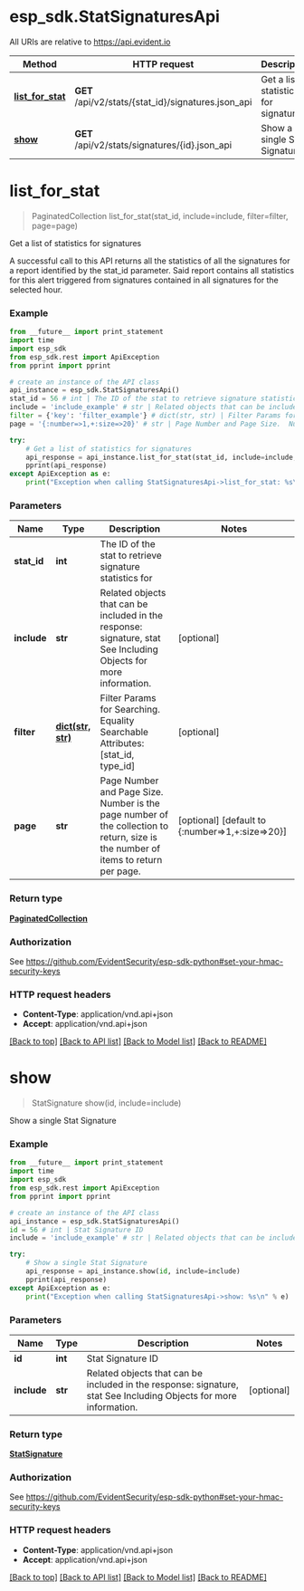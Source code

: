 # esp_sdk.StatSignaturesApi

All URIs are relative to https://api.evident.io

Method | HTTP request | Description
------------- | ------------- | -------------
[**list_for_stat**](StatSignaturesApi.md#list_for_stat) | **GET** /api/v2/stats/{stat_id}/signatures.json_api | Get a list of statistics for signatures
[**show**](StatSignaturesApi.md#show) | **GET** /api/v2/stats/signatures/{id}.json_api | Show a single Stat Signature


# **list_for_stat**
> PaginatedCollection list_for_stat(stat_id, include=include, filter=filter, page=page)

Get a list of statistics for signatures

A successful call to this API returns all the statistics of all the signatures for a report identified by the stat_id parameter. Said report contains all statistics for this alert triggered from signatures contained in all signatures for the selected hour.

### Example 
```python
from __future__ import print_statement
import time
import esp_sdk
from esp_sdk.rest import ApiException
from pprint import pprint

# create an instance of the API class
api_instance = esp_sdk.StatSignaturesApi()
stat_id = 56 # int | The ID of the stat to retrieve signature statistics for
include = 'include_example' # str | Related objects that can be included in the response:  signature, stat See Including Objects for more information. (optional)
filter = {'key': 'filter_example'} # dict(str, str) | Filter Params for Searching.  Equality Searchable Attributes: [stat_id, type_id]     (optional)
page = '{:number=>1,+:size=>20}' # str | Page Number and Page Size.  Number is the page number of the collection to return, size is the number of items to return per page. (optional) (default to {:number=>1,+:size=>20})

try: 
    # Get a list of statistics for signatures
    api_response = api_instance.list_for_stat(stat_id, include=include, filter=filter, page=page)
    pprint(api_response)
except ApiException as e:
    print("Exception when calling StatSignaturesApi->list_for_stat: %s\n" % e)
```

### Parameters

Name | Type | Description  | Notes
------------- | ------------- | ------------- | -------------
 **stat_id** | **int**| The ID of the stat to retrieve signature statistics for | 
 **include** | **str**| Related objects that can be included in the response:  signature, stat See Including Objects for more information. | [optional] 
 **filter** | [**dict(str, str)**](str.md)| Filter Params for Searching.  Equality Searchable Attributes: [stat_id, type_id]     | [optional] 
 **page** | **str**| Page Number and Page Size.  Number is the page number of the collection to return, size is the number of items to return per page. | [optional] [default to {:number&#x3D;&gt;1,+:size&#x3D;&gt;20}]

### Return type

[**PaginatedCollection**](PaginatedCollection.md)

### Authorization

See https://github.com/EvidentSecurity/esp-sdk-python#set-your-hmac-security-keys

### HTTP request headers

 - **Content-Type**: application/vnd.api+json
 - **Accept**: application/vnd.api+json

[[Back to top]](#) [[Back to API list]](../README.md#documentation-for-api-endpoints) [[Back to Model list]](../README.md#documentation-for-models) [[Back to README]](../README.md)

# **show**
> StatSignature show(id, include=include)

Show a single Stat Signature



### Example 
```python
from __future__ import print_statement
import time
import esp_sdk
from esp_sdk.rest import ApiException
from pprint import pprint

# create an instance of the API class
api_instance = esp_sdk.StatSignaturesApi()
id = 56 # int | Stat Signature ID
include = 'include_example' # str | Related objects that can be included in the response:  signature, stat See Including Objects for more information. (optional)

try: 
    # Show a single Stat Signature
    api_response = api_instance.show(id, include=include)
    pprint(api_response)
except ApiException as e:
    print("Exception when calling StatSignaturesApi->show: %s\n" % e)
```

### Parameters

Name | Type | Description  | Notes
------------- | ------------- | ------------- | -------------
 **id** | **int**| Stat Signature ID | 
 **include** | **str**| Related objects that can be included in the response:  signature, stat See Including Objects for more information. | [optional] 

### Return type

[**StatSignature**](StatSignature.md)

### Authorization

See https://github.com/EvidentSecurity/esp-sdk-python#set-your-hmac-security-keys

### HTTP request headers

 - **Content-Type**: application/vnd.api+json
 - **Accept**: application/vnd.api+json

[[Back to top]](#) [[Back to API list]](../README.md#documentation-for-api-endpoints) [[Back to Model list]](../README.md#documentation-for-models) [[Back to README]](../README.md)

